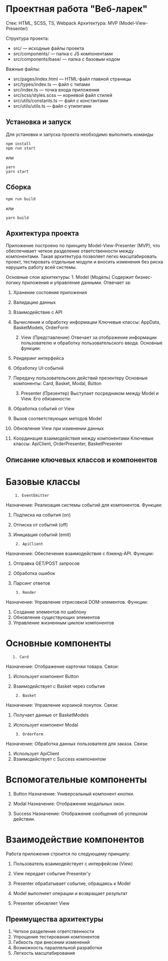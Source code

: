 # Проектная работа "Веб-ларек"

Стек: HTML, SCSS, TS, Webpack 
Архитектура: MVP (Model-View-Presenter)

Структура проекта:
- src/ — исходные файлы проекта
- src/components/ — папка с JS компонентами
- src/components/base/ — папка с базовым кодом

Важные файлы:
- src/pages/index.html — HTML-файл главной страницы
- src/types/index.ts — файл с типами
- src/index.ts — точка входа приложения
- src/scss/styles.scss — корневой файл стилей
- src/utils/constants.ts — файл с константами
- src/utils/utils.ts — файл с утилитами

## Установка и запуск
Для установки и запуска проекта необходимо выполнить команды

```
npm install
npm run start
```

или

```
yarn
yarn start
```
## Сборка

```
npm run build
```

или

```
yarn build
```
## Архитектура проекта
Приложение построено по принципу Model-View-Presenter (MVP), что обеспечивает четкое разделение ответственности между компонентами. Такая архитектура позволяет легко масштабировать проект, тестировать отдельные модули и вносить изменения без риска нарушить работу всей системы.

Основные слои архитектуры:
    1. Model (Модель)
Содержит бизнес-логику приложения и управление данными. Отвечает за:

1) Хранение состояния приложения
2) Валидацию данных
3) Взаимодействие с API
4) Вычисления и обработку информации
Ключевые классы: AppData, BasketModels, OrderForm

    2. View (Представление)
Отвечает за отображение информации пользователю и обработку пользовательского ввода. Основные функции:

1) Рендеринг интерфейса
2) Обработку UI-событий
3) Передачу пользовательских действий презентеру
Основные компоненты: Card, Basket, Modal, Button

    3. Presenter (Презентер)
Выступает посредником между Model и View. Его обязанности:

1) Обработка событий от View
2) Вызов соответствующих методов Model
3) Обновление View при изменении данных
4) Координация взаимодействия между компонентами
Ключевые классы: ApiClient, OrderPresenter, BasketPresenter

## Описание ключевых классов и компонентов
# Базовые классы

        1. EventEmitter
Назначение: Реализация системы событий для компонентов.
Функции:
1) Подписка на события (on)
2) Отписка от событий (off)
3) Инициация событий (emit)

        2. ApiClient
Назначение: Обеспечение взаимодействия с бэкенд-API.
Функции:
1) Отправка GET/POST запросов
2) Обработка ошибок
3) Парсинг ответов

        3. Render
Назначение: Управление отрисовкой DOM-элементов.
Функции:
1) Создание элементов по шаблону
2) Обновление существующих элементов
3) Управление жизненным циклом компонентов

# Основные компоненты
       1. Card
Назначение: Отображение карточки товара.
Связи:
1) Использует компонент Button
2) Взаимодействует с Basket через события

        2. Basket
Назначение: Управление корзиной покупок.
Связи:
1) Получает данные от BasketModels
2) Использует компонент Modal

        3. OrderForm
Назначение: Обработка данных пользователя для заказа.
Связи:
1) Использует ApiClient
2) Взаимодействует с Success компонентом

# Вспомогательные компоненты

1. Button
Назначение: Универсальный компонент кнопки.

2. Modal
Назначение: Отображение модальных окон.

3. Success
Назначение: Отображение сообщения об успешном действии.


# Взаимодействие компонентов
Работа приложения строится по следующему принципу:

1. Пользователь взаимодействует с интерфейсом (View)

2. View передает событие Presenter'у

3. Presenter обрабатывает событие, обращаясь к Model

4. Model выполняет операции и возвращает результат

5. Presenter обновляет View


## Преимущества архитектуры
1. Четкое разделение ответственности
2. Упрощение тестирования компонентов
3. Гибкость при внесении изменений
4. Возможность параллельной разработки
5. Легкость масштабирования